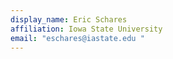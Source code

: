 ```yaml
---
display_name: Eric Schares
affiliation: Iowa State University
email: "eschares@iastate.edu "
---
```

